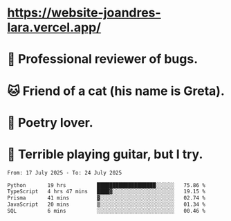 # https://website-joandres-lara.vercel.app/
# 🐛 Professional reviewer of bugs.
# 🐱 Friend of a cat (his name is Greta).
# 📜 Poetry lover.
# 🎸 Terrible playing guitar, but I try.

<!--START_SECTION:waka-->

```txt
From: 17 July 2025 - To: 24 July 2025

Python       19 hrs          ███████████████████░░░░░░   75.86 %
TypeScript   4 hrs 47 mins   ████▓░░░░░░░░░░░░░░░░░░░░   19.15 %
Prisma       41 mins         ▓░░░░░░░░░░░░░░░░░░░░░░░░   02.74 %
JavaScript   20 mins         ▒░░░░░░░░░░░░░░░░░░░░░░░░   01.34 %
SQL          6 mins          ░░░░░░░░░░░░░░░░░░░░░░░░░   00.46 %
```

<!--END_SECTION:waka-->
